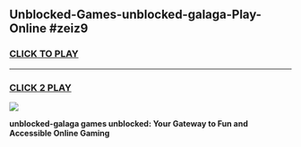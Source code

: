 
## Unblocked-Games-unblocked-galaga-Play-Online #zeiz9
<h3>
<a href="https://news.freeplayer.one?title=unblocked-galaga&ref=3">CLICK TO PLAY</a></h3>
<hr>

<h3>
<a href="https://news.freeplayer.one?title=unblocked-galaga&ref=3">CLICK 2 PLAY</a>
  
</h3>

<a href="https://news.freeplayer.one?title=unblocked-galaga&ref=3"><img src="https://clearcache.store/games.png"></a>


**unblocked-galaga games unblocked: Your Gateway to Fun and Accessible Online Gaming**
